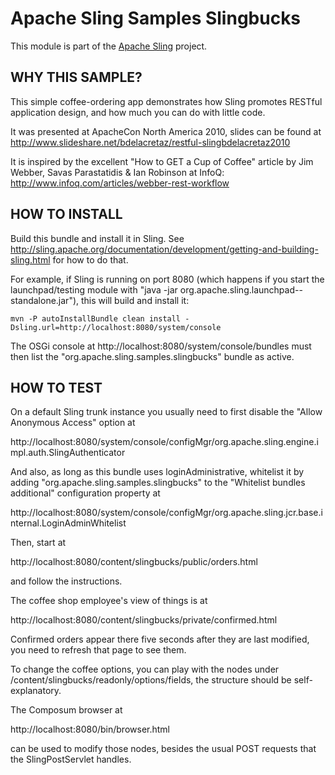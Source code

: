# Apache Sling Samples Slingbucks

This module is part of the [Apache Sling](https://sling.apache.org) project.

## WHY THIS SAMPLE?

This simple coffee-ordering app demonstrates how Sling promotes RESTful 
application design, and how much you can do with little code.

It was presented at ApacheCon North America 2010, slides can be found at
http://www.slideshare.net/bdelacretaz/restful-slingbdelacretaz2010

It is inspired by the excellent "How to GET a Cup of Coffee" article by 
Jim Webber, Savas Parastatidis & Ian Robinson at InfoQ: 
http://www.infoq.com/articles/webber-rest-workflow

## HOW TO INSTALL

Build this bundle and install it in Sling. See
http://sling.apache.org/documentation/development/getting-and-building-sling.html
for how to do that.

For example, if Sling is running on port 8080 (which happens if you start 
the launchpad/testing module with 
"java -jar org.apache.sling.launchpad-<version>-standalone.jar"), this will build and 
install it:

    mvn -P autoInstallBundle clean install -Dsling.url=http://localhost:8080/system/console
    
The OSGi console at http://localhost:8080/system/console/bundles must then
list the "org.apache.sling.samples.slingbucks" bundle as active. 

## HOW TO TEST

On a default Sling trunk instance you usually need to first disable the 
"Allow Anonymous Access" option at 

http://localhost:8080/system/console/configMgr/org.apache.sling.engine.impl.auth.SlingAuthenticator

And also, as long as this bundle uses loginAdministrative, whitelist it by adding 
"org.apache.sling.samples.slingbucks" to the "Whitelist bundles additional" configuration 
property at

http://localhost:8080/system/console/configMgr/org.apache.sling.jcr.base.internal.LoginAdminWhitelist

Then, start at 

  http://localhost:8080/content/slingbucks/public/orders.html 
  
and follow the instructions.

The coffee shop employee's view of things is at 

  http://localhost:8080/content/slingbucks/private/confirmed.html

Confirmed orders appear there five seconds after they are last modified,
you need to refresh that page to see them.
   
To change the coffee options, you can play with the nodes under
/content/slingbucks/readonly/options/fields, the structure should be
self-explanatory.

The Composum browser at

  http://localhost:8080/bin/browser.html
  
can be used to modify those nodes, besides the usual POST requests that the
SlingPostServlet handles.   

      

